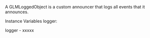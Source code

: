 A GLMLoggedObject is a custom announcer that logs all events that it announces.Instance Variables	logger:		<Object>logger	- xxxxx